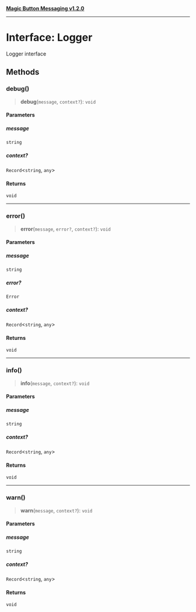 [**Magic Button Messaging v1.2.0**](../README.md)

***

# Interface: Logger

Logger interface

## Methods

### debug()

> **debug**(`message`, `context?`): `void`

#### Parameters

##### message

`string`

##### context?

`Record`\<`string`, `any`\>

#### Returns

`void`

***

### error()

> **error**(`message`, `error?`, `context?`): `void`

#### Parameters

##### message

`string`

##### error?

`Error`

##### context?

`Record`\<`string`, `any`\>

#### Returns

`void`

***

### info()

> **info**(`message`, `context?`): `void`

#### Parameters

##### message

`string`

##### context?

`Record`\<`string`, `any`\>

#### Returns

`void`

***

### warn()

> **warn**(`message`, `context?`): `void`

#### Parameters

##### message

`string`

##### context?

`Record`\<`string`, `any`\>

#### Returns

`void`
